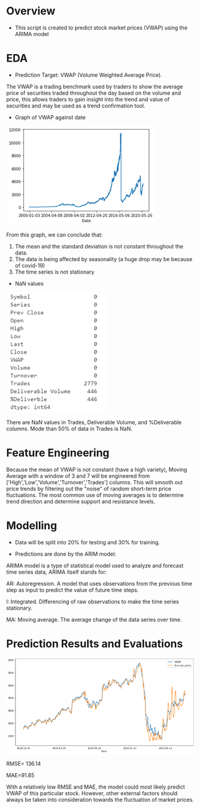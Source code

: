 # Overview

- This script is created to predict stock market prices (VWAP) using the ARIMA model

# EDA

- Prediction Target: VWAP (Volume Weighted Average Price).

The VWAP is a trading benchmark used by traders to show the average price of securities traded throughout the day based on the volume and price, this allows traders to gain insight into the trend and value of securities and may be used as a trend confirmation tool.

- Graph of VWAP against date

![Data](fig/output_7_1.png)

From this graph, we can conclude that:

1. The mean and the standard deviation is not constant throughout the data.
2. The data is being affected by seasonality (a huge drop may be because of covid-19)
3. The time series is not stationary

- NaN values

![Data](fig/NaN.png)

There are NaN values in Trades, Deliverable Volume, and %Deliverable columns. Mode than 50% of data in Trades is NaN.

# Feature Engineering

Because the mean of VWAP is not constant (have a high variety), Moving Average with a window of 3 and 7 will be engineered from [&#39;High&#39;,&#39;Low&#39;,&#39;Volume&#39;,&#39;Turnover&#39;,&#39;Trades&#39;] columns. This will smooth out price trends by filtering out the &quot;noise&quot; of random short-term price fluctuations. The most common use of moving averages is to determine trend direction and determine support and resistance levels.

# Modelling

- Data will be split into 20% for testing and 30% for training.

- Predictions are done by the ARIM model:

ARIMA model is a type of statistical model used to analyze and forecast time series data, ARIMA itself stands for:

AR: Autoregression. A model that uses observations from the previous time step as input to predict the value of future time steps.

 I: Integrated. Differencing of raw observations to make the time series stationary.

 MA: Moving average. The average change of the data series over time.

# Prediction Results and Evaluations

![Data](fig/output_44_1.png)

RMSE= 136.14

MAE=91.85

With a relatively low RMSE and MAE, the model could most likely predict VWAP of this particular stock. However, other external factors should always be taken into consideration towards the fluctuation of market prices.
